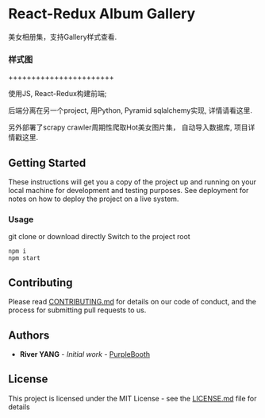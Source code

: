 # React-Redux Album Gallery

美女相册集，支持Gallery样式查看. 

### 样式图

+++++++++++++++++++++++

使用JS, React-Redux构建前端; 

后端分离在另一个project, 用Python, Pyramid sqlalchemy实现, 详情请看这里. 

另外部署了scrapy crawler周期性爬取Hot美女图片集， 自动导入数据库, 项目详情戳这里.

## Getting Started

These instructions will get you a copy of the project up and running on your local machine for development and testing purposes. See deployment for notes on how to deploy the project on a live system.

### Usage

git clone or download directly
Switch to the project root 

```
npm i 
npm start
```

## Contributing

Please read [CONTRIBUTING.md](https://gist.github.com/PurpleBooth/b24679402957c63ec426) for details on our code of conduct, and the process for submitting pull requests to us.


## Authors

* **River YANG** - *Initial work* - [PurpleBooth](https://github.com/river7527)


## License

This project is licensed under the MIT License - see the [LICENSE.md](https://github.com/river7527/album-redux/blob/master/LICENSE) file for details

